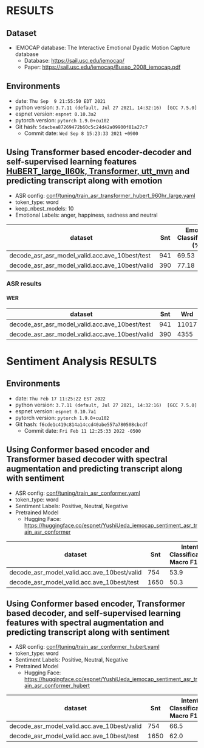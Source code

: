 # RESULTS
## Dataset
- IEMOCAP database: The Interactive Emotional Dyadic Motion Capture database
  - Database: https://sail.usc.edu/iemocap/
  - Paper: https://sail.usc.edu/iemocap/Busso_2008_iemocap.pdf

## Environments
- date: `Thu Sep  9 21:55:50 EDT 2021`
- python version: `3.7.11 (default, Jul 27 2021, 14:32:16)  [GCC 7.5.0]`
- espnet version: `espnet 0.10.3a2`
- pytorch version: `pytorch 1.9.0+cu102`
- Git hash: `5dacbea87269472b60c5c24d42a09900f81a27c7`
  - Commit date: `Wed Sep 8 15:23:33 2021 +0900`


## Using Transformer based encoder-decoder and self-supervised learning features [HuBERT_large_ll60k, Transformer, utt_mvn](conf/tuning/train_asr_transformer_hubert_960hr_large.yaml) and predicting transcript along with emotion
- ASR config: [conf/tuning/train_asr_transformer_hubert_960hr_large.yaml](conf/tuning/train_asr_transformer_hubert_960hr_large.yaml)
- token_type: word
- keep_nbest_models: 10
- Emotional Labels: anger, happiness, sadness and neutral

|dataset|Snt|Emotion Classification (%)|
|---|---|---|
|decode_asr_asr_model_valid.acc.ave_10best/test|941|69.53|
|decode_asr_asr_model_valid.acc.ave_10best/valid|390|77.18|

### ASR results

#### WER

|dataset|Snt|Wrd|Corr|Sub|Del|Ins|Err|S.Err|
|---|---|---|---|---|---|---|---|---|
|decode_asr_asr_model_valid.acc.ave_10best/test|941|11017|75.7|15.1|9.2|5.6|29.9|76.1|
|decode_asr_asr_model_valid.acc.ave_10best/valid|390|4355|82.8|9.4|7.9|3.3|20.5|58.5|

# Sentiment Analysis RESULTS
## Environments
- date: `Thu Feb 17 11:25:22 EST 2022`
- python version: `3.7.11 (default, Jul 27 2021, 14:32:16)  [GCC 7.5.0]`
- espnet version: `espnet 0.10.7a1`
- pytorch version: `pytorch 1.9.0+cu102`
- Git hash: `f6cde1c419c814a14ccd40abe557a780508cbcdf`
  - Commit date: `Fri Feb 11 12:25:33 2022 -0500`

## Using Conformer based encoder and Transformer based decoder with spectral augmentation and predicting transcript along with sentiment
- ASR config: [conf/tuning/train_asr_conformer.yaml](conf/tuning/train_asr_conformer.yaml)
- token_type: word
- Sentiment Labels: Positive, Neutral, Negative
- Pretrained Model
   - Hugging Face: https://huggingface.co/espnet/YushiUeda_iemocap_sentiment_asr_train_asr_conformer

|dataset|Snt|Intent Classification Macro F1 (%)| Weighted F1 (%)| Micro F1 (%)|
|---|---|---|---|---|
|decode_asr_model_valid.acc.ave_10best/valid|754|53.9|65.7|66.4|
|decode_asr_model_valid.acc.ave_10best/test|1650|50.3|54.5|55.7|

## Using Conformer based encoder, Transformer based decoder, and self-supervised learning features with spectral augmentation and predicting transcript along with sentiment
- ASR config: [conf/tuning/train_asr_conformer_hubert.yaml](conf/tuning/train_asr_conformer_hubert.yaml)
- token_type: word
- Sentiment Labels: Positive, Neutral, Negative
- Pretrained Model
   - Hugging Face: https://huggingface.co/espnet/YushiUeda_iemocap_sentiment_asr_train_asr_conformer_hubert

|dataset|Snt|Intent Classification Macro F1 (%)| Weighted F1 (%)| Micro F1 (%)|
|---|---|---|---|---|
|decode_asr_model_valid.acc.ave_10best/valid|754|66.5|76.4|75.7|
|decode_asr_model_valid.acc.ave_10best/test|1650|62.0|65.5|65.8|
